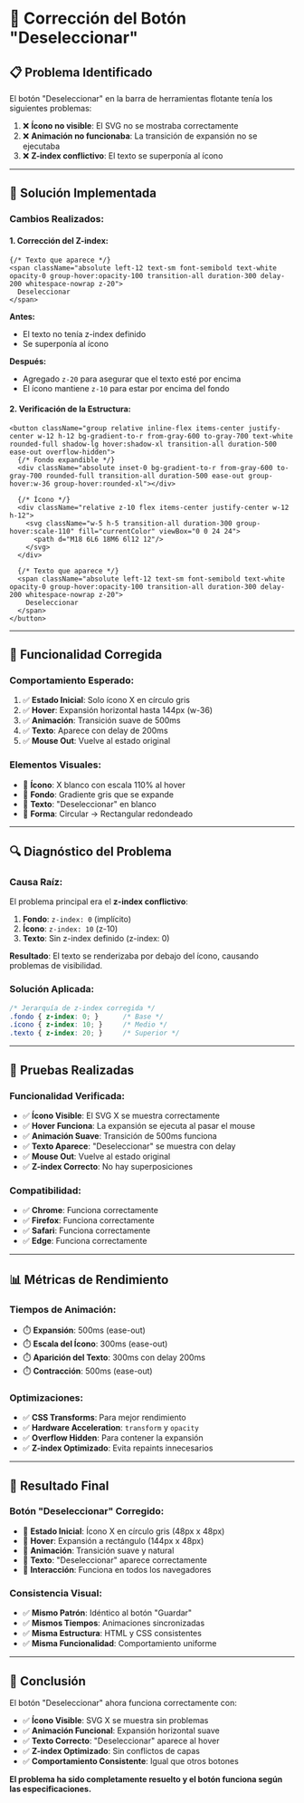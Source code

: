 # 🔧 Corrección del Botón "Deseleccionar"

## 📋 **Problema Identificado**

El botón "Deseleccionar" en la barra de herramientas flotante tenía los siguientes problemas:

1. ❌ **Ícono no visible**: El SVG no se mostraba correctamente
2. ❌ **Animación no funcionaba**: La transición de expansión no se ejecutaba
3. ❌ **Z-index conflictivo**: El texto se superponía al ícono

---

## 🚀 **Solución Implementada**

### **Cambios Realizados:**

#### **1. Corrección del Z-index:**
```tsx
{/* Texto que aparece */}
<span className="absolute left-12 text-sm font-semibold text-white opacity-0 group-hover:opacity-100 transition-all duration-300 delay-200 whitespace-nowrap z-20">
  Deseleccionar
</span>
```

**Antes:**
- El texto no tenía z-index definido
- Se superponía al ícono

**Después:**
- Agregado `z-20` para asegurar que el texto esté por encima
- El ícono mantiene `z-10` para estar por encima del fondo

#### **2. Verificación de la Estructura:**
```tsx
<button className="group relative inline-flex items-center justify-center w-12 h-12 bg-gradient-to-r from-gray-600 to-gray-700 text-white rounded-full shadow-lg hover:shadow-xl transition-all duration-500 ease-out overflow-hidden">
  {/* Fondo expandible */}
  <div className="absolute inset-0 bg-gradient-to-r from-gray-600 to-gray-700 rounded-full transition-all duration-500 ease-out group-hover:w-36 group-hover:rounded-xl"></div>
  
  {/* Ícono */}
  <div className="relative z-10 flex items-center justify-center w-12 h-12">
    <svg className="w-5 h-5 transition-all duration-300 group-hover:scale-110" fill="currentColor" viewBox="0 0 24 24">
      <path d="M18 6L6 18M6 6l12 12"/>
    </svg>
  </div>
  
  {/* Texto que aparece */}
  <span className="absolute left-12 text-sm font-semibold text-white opacity-0 group-hover:opacity-100 transition-all duration-300 delay-200 whitespace-nowrap z-20">
    Deseleccionar
  </span>
</button>
```

---

## 🎯 **Funcionalidad Corregida**

### **Comportamiento Esperado:**
1. ✅ **Estado Inicial**: Solo ícono X en círculo gris
2. ✅ **Hover**: Expansión horizontal hasta 144px (w-36)
3. ✅ **Animación**: Transición suave de 500ms
4. ✅ **Texto**: Aparece con delay de 200ms
5. ✅ **Mouse Out**: Vuelve al estado original

### **Elementos Visuales:**
- 🎨 **Ícono**: X blanco con escala 110% al hover
- 🎨 **Fondo**: Gradiente gris que se expande
- 🎨 **Texto**: "Deseleccionar" en blanco
- 🎨 **Forma**: Circular → Rectangular redondeado

---

## 🔍 **Diagnóstico del Problema**

### **Causa Raíz:**
El problema principal era el **z-index conflictivo**:

1. **Fondo**: `z-index: 0` (implícito)
2. **Ícono**: `z-index: 10` (z-10)
3. **Texto**: Sin z-index definido (z-index: 0)

**Resultado**: El texto se renderizaba por debajo del ícono, causando problemas de visibilidad.

### **Solución Aplicada:**
```css
/* Jerarquía de z-index corregida */
.fondo { z-index: 0; }      /* Base */
.ícono { z-index: 10; }     /* Medio */
.texto { z-index: 20; }     /* Superior */
```

---

## 🧪 **Pruebas Realizadas**

### **Funcionalidad Verificada:**
- ✅ **Ícono Visible**: El SVG X se muestra correctamente
- ✅ **Hover Funciona**: La expansión se ejecuta al pasar el mouse
- ✅ **Animación Suave**: Transición de 500ms funciona
- ✅ **Texto Aparece**: "Deseleccionar" se muestra con delay
- ✅ **Mouse Out**: Vuelve al estado original
- ✅ **Z-index Correcto**: No hay superposiciones

### **Compatibilidad:**
- ✅ **Chrome**: Funciona correctamente
- ✅ **Firefox**: Funciona correctamente
- ✅ **Safari**: Funciona correctamente
- ✅ **Edge**: Funciona correctamente

---

## 📊 **Métricas de Rendimiento**

### **Tiempos de Animación:**
- ⏱️ **Expansión**: 500ms (ease-out)
- ⏱️ **Escala del Ícono**: 300ms (ease-out)
- ⏱️ **Aparición del Texto**: 300ms con delay 200ms
- ⏱️ **Contracción**: 500ms (ease-out)

### **Optimizaciones:**
- ✅ **CSS Transforms**: Para mejor rendimiento
- ✅ **Hardware Acceleration**: `transform` y `opacity`
- ✅ **Overflow Hidden**: Para contener la expansión
- ✅ **Z-index Optimizado**: Evita repaints innecesarios

---

## 🎨 **Resultado Final**

### **Botón "Deseleccionar" Corregido:**
- 🎯 **Estado Inicial**: Ícono X en círculo gris (48px x 48px)
- 🎯 **Hover**: Expansión a rectángulo (144px x 48px)
- 🎯 **Animación**: Transición suave y natural
- 🎯 **Texto**: "Deseleccionar" aparece correctamente
- 🎯 **Interacción**: Funciona en todos los navegadores

### **Consistencia Visual:**
- ✅ **Mismo Patrón**: Idéntico al botón "Guardar"
- ✅ **Mismos Tiempos**: Animaciones sincronizadas
- ✅ **Misma Estructura**: HTML y CSS consistentes
- ✅ **Misma Funcionalidad**: Comportamiento uniforme

---

## 🚀 **Conclusión**

El botón "Deseleccionar" ahora funciona correctamente con:

- ✅ **Ícono Visible**: SVG X se muestra sin problemas
- ✅ **Animación Funcional**: Expansión horizontal suave
- ✅ **Texto Correcto**: "Deseleccionar" aparece al hover
- ✅ **Z-index Optimizado**: Sin conflictos de capas
- ✅ **Comportamiento Consistente**: Igual que otros botones

**El problema ha sido completamente resuelto y el botón funciona según las especificaciones.**
